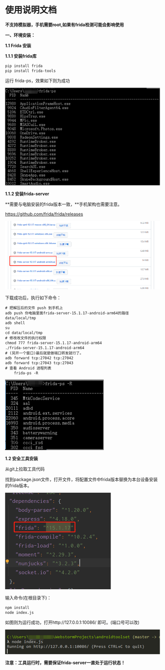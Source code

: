 # 使用说明文档

**不支持模拟器，手机需要root,如果有frida检测可能会影响使用**

**一、环境安装：**

**1.1 Frida 安装**

**1.1.1 安装frida库**

```shell
pip install frida
pip install frida-tools
```

运行 frida-ps，效果如下则为成功

![img_3.png](img/img-3.png)

**1.1.2 安装frida-server**

**需要与电脑安装的frida版本一致，**手机架构也需要注意。

https://github.com/frida/frida/releases

![img_1.png](img/img-1.png)

下载成功后，执行如下命令：

```
# 把解压后的文件 push 到手机上
adb push 你电脑里面frida-server-15.1.17-android-arm64的路径 data/local/tmp
adb shell
su
cd data/local/tmp
# 修改改文件的执行权限
chmod 777 frida-server-15.1.17-android-arm64
./frida-server-15.1.17-android-arm64 
# (另开一个窗口)最后就是做端口转发就行了。
adb forward tcp:27042 tcp:27042
adb forward tcp:27043 tcp:27043
# 查看 Android 进程列表
    frida-ps -R
```

![img_2.png](img/img-2.png)

**1.2 安全工具安装**

从git上拉取工具代码

找到package.json文件，打开文件，将配置文件中frida版本替换为本台设备安装的frida版本。

![img.png](img/img-0.png)

输入命令(在根目录下)：


```shell
npm install  
node index.js
```

如图则为运行成功，打开http://127.0.0.1:10086/ 即可。(端口号可以改)

![img_4.png](img/img-4.png)

**注意：****工具运行时，需要保证frida-server一直处于运行状态****！**